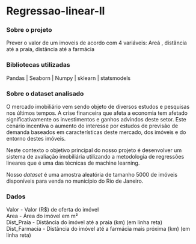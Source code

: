# Regressao-linear-ll
### Sobre o projeto
Prever o valor de um imoveis de acordo com 4 variáveis: Areá , distância até a praia, distância até a farmácia

### Bibliotecas utilizadas 
Pandas | Seaborn | Numpy | sklearn | statsmodels

### Sobre o dataset analisado

O mercado imobiliário vem sendo objeto de diversos estudos e pesquisas nos últimos tempos. A crise financeira que afeta a economia tem afetado significativamente os investimentos e ganhos advindos deste setor. Este cenário incentiva o aumento do interesse por estudos de previsão de demanda baseados em características deste mercado, dos imóveis e do entorno destes imóveis.

Neste contexto o objetivo principal do nosso projeto é desenvolver um sistema de avaliação imobiliária utilizando a metodologia de regressões lineares que é uma das técnicas de machine learning.

Nosso *dataset* é uma amostra aleatória de tamanho 5000 de imóveis disponíveis para venda no município do Rio de Janeiro.

### Dados
Valor - Valor (R$) de oferta do imóvel </br>
Area - Área do imóvel em m² </br>
Dist_Praia - Distância do imóvel até a praia (km) (em linha reta) </br>
Dist_Farmacia - Distância do imóvel até a farmácia mais próxima (km) (em linha reta) </br>


